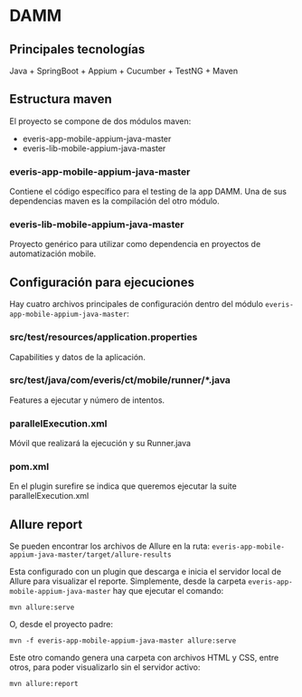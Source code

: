 # DAMM


## Principales tecnologías

Java + SpringBoot + Appium + Cucumber + TestNG + Maven


## Estructura maven

El proyecto se compone de dos módulos maven:

* everis-app-mobile-appium-java-master
* everis-lib-mobile-appium-java-master

### everis-app-mobile-appium-java-master

Contiene el código específico para el testing de la app DAMM. Una de sus dependencias maven es la compilación del otro módulo.

### everis-lib-mobile-appium-java-master

Proyecto genérico para utilizar como dependencia en proyectos de automatización mobile.


## Configuración para ejecuciones

Hay cuatro archivos principales de configuración dentro del módulo `everis-app-mobile-appium-java-master`:

### src/test/resources/application.properties

Capabilities y datos de la aplicación.

### src/test/java/com/everis/ct/mobile/runner/*.java

Features a ejecutar y número de intentos.

### parallelExecution.xml

Móvil que realizará la ejecución y su Runner.java

### pom.xml

En el plugin surefire se indica que queremos ejecutar la suite parallelExecution.xml


## Allure report

Se pueden encontrar los archivos de Allure en la ruta: `everis-app-mobile-appium-java-master/target/allure-results`

Esta configurado con un plugin que descarga e inicia el servidor local de Allure para visualizar el reporte.
Simplemente, desde la carpeta `everis-app-mobile-appium-java-master` hay que ejecutar el comando:

``` shell
mvn allure:serve
```

O, desde el proyecto padre:

``` shell
mvn -f everis-app-mobile-appium-java-master allure:serve
```

Este otro comando genera una carpeta con archivos HTML y CSS, entre otros, para poder visualizarlo sin el servidor activo:

``` shell
mvn allure:report
```

